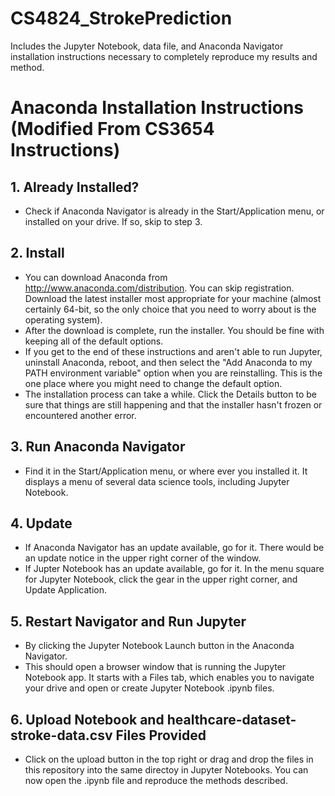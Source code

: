 # CS4824_StrokePrediction
Includes the Jupyter Notebook, data file, and Anaconda Navigator installation instructions necessary to completely reproduce my results and method.

# Anaconda Installation Instructions (Modified From CS3654 Instructions)
## 1. Already Installed?
- Check if Anaconda Navigator is already in the Start/Application menu, or installed on your drive. If so, skip to step 3.

## 2. Install
- You can download Anaconda from http://www.anaconda.com/distribution. You can skip registration. Download the latest installer most appropriate for your machine (almost certainly 64-bit, so the only choice that you need to worry about is the operating system).
- After the download is complete, run the installer. You should be fine with keeping all of the default options.
- If you get to the end of these instructions and aren't able to run Jupyter, uninstall Anaconda, reboot, and then select the "Add Anaconda to my PATH environment variable" option when you are reinstalling. This is the one place where you might need to change the default option. 
- The installation process can take a while. Click the Details button to be sure that things are still happening and that the installer hasn't frozen or encountered another error.

## 3. Run Anaconda Navigator
- Find it in the Start/Application menu, or where ever you installed it. It displays a menu of several data science tools, including Jupyter Notebook.

## 4. Update
- If Anaconda Navigator has an update available, go for it. There would be an update notice in the upper right corner of the window.
- If Jupter Notebook has an update available, go for it. In the menu square for Jupyter Notebook, click the gear in the upper right corner, and Update Application.

## 5. Restart Navigator and Run Jupyter
- By clicking the Jupyter Notebook Launch button in the Anaconda Navigator.
- This should open a browser window that is running the Jupyter Notebook app. It starts with a Files tab, which enables you to navigate your drive and open or create Jupyter Notebook .ipynb files.

## 6. Upload Notebook and healthcare-dataset-stroke-data.csv Files Provided
- Click on the upload button in the top right or drag and drop the files in this repository into the same directoy in Jupyter Notebooks. You can now open the .ipynb file and reproduce the methods described.
